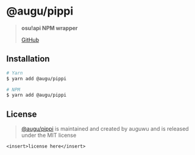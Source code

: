 # @augu/pippi

> **osu!api NPM wrapper**
>
> [GitHub](https://github.com/auguwu/packages/tree/master/pkg/pippi)

## Installation

```sh
# Yarn
$ yarn add @augu/pippi

# NPM
$ yarn add @augu/pippi
```

## License

> [@augu/pippi](https://github.com/auguwu/packages/tree/master/pkg/pippi) is maintained and created by auguwu and is released under the MIT license

```
<insert>license here</insert>
```
